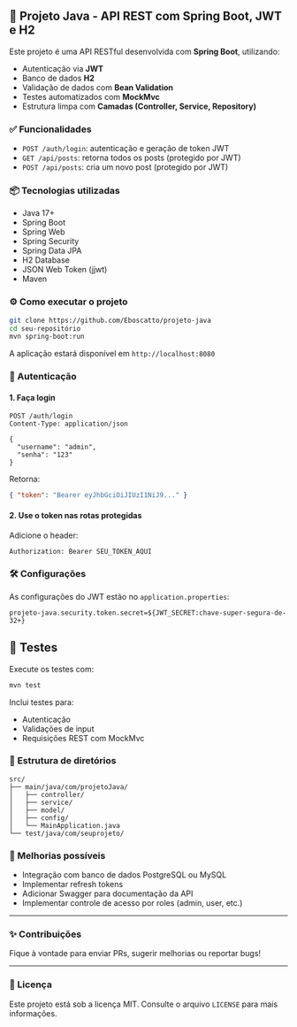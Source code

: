 
## 🚀 Projeto Java - API REST com Spring Boot, JWT e H2

Este projeto é uma API RESTful desenvolvida com **Spring Boot**, utilizando:
- Autenticação via **JWT**
- Banco de dados **H2**
- Validação de dados com **Bean Validation**
- Testes automatizados com **MockMvc**
- Estrutura limpa com **Camadas (Controller, Service, Repository)**

### ✅ Funcionalidades
- `POST /auth/login`: autenticação e geração de token JWT
- `GET /api/posts`: retorna todos os posts (protegido por JWT)
- `POST /api/posts`: cria um novo post (protegido por JWT)

### 📦 Tecnologias utilizadas
- Java 17+
- Spring Boot
- Spring Web
- Spring Security
- Spring Data JPA
- H2 Database
- JSON Web Token (jjwt)
- Maven

### ⚙️ Como executar o projeto

```bash
git clone https://github.com/Eboscatto/projeto-java
cd seu-repositório
mvn spring-boot:run
```

A aplicação estará disponível em `http://localhost:8080`

### 🔐 Autenticação

#### 1. Faça login
```http
POST /auth/login
Content-Type: application/json

{
  "username": "admin",
  "senha": "123"
}
```

Retorna:
```json
{ "token": "Bearer eyJhbGciOiJIUzI1NiJ9..." }
```

#### 2. Use o token nas rotas protegidas
Adicione o header:
```
Authorization: Bearer SEU_TOKEN_AQUI
```

### 🛠️ Configurações

As configurações do JWT estão no `application.properties`:

```properties
projeto-java.security.token.secret=${JWT_SECRET:chave-super-segura-de-32+}
```

## 🧪 Testes

Execute os testes com:

```bash
mvn test
```

Inclui testes para:
- Autenticação
- Validações de input
- Requisições REST com MockMvc

### 🧬 Estrutura de diretórios

```
src/
├── main/java/com/projetoJava/
│   ├── controller/
│   ├── service/
│   ├── model/
│   ├── config/
│   └── MainApplication.java
└── test/java/com/seuprojeto/
```

### 🧠 Melhorias possíveis

- Integração com banco de dados PostgreSQL ou MySQL
- Implementar refresh tokens
- Adicionar Swagger para documentação da API
- Implementar controle de acesso por roles (admin, user, etc.)

---

### ✨ Contribuições

Fique à vontade para enviar PRs, sugerir melhorias ou reportar bugs!

---

### 📄 Licença

Este projeto está sob a licença MIT. Consulte o arquivo `LICENSE` para mais informações.

